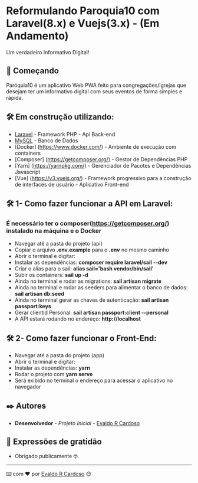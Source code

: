 # Reformulando Paroquia10 com Laravel(8.x) e Vuejs(3.x) - (Em Andamento)

Um verdadeiro Informativo Digital!

## 🚀 Começando

Paróquia10 é um aplicativo Web PWA feito para congregações/igrejas que desejam ter um informativo digital com seus eventos de forma simples e rápida.

## 🛠️ Em construção utilizando:

* [Laravel](https://laravel.com/) - Framework PHP - Api Back-end
* [MySQL](https://www.mysql.com/) - Banco de Dados
* [Docker] (https://www.docker.com/) - Ambiente de execução com containers
* [Composer] (https://getcomposer.org/) - Gestor de Dependências PHP
* [Yarn] (https://yarnpkg.com/) - Gerenciador de Pacotes e Dependências Javascript
* [Vue] (https://v3.vuejs.org/) - Framework progressivo para a construção de interfaces de usuário - Aplicativo Front-end

## 🛠️ 1- Como fazer funcionar a API em Laravel:
###  É necessário ter o composer(https://getcomposer.org/) instalado na máquina e o Docker
 * Navegar até a pasta do projeto (api)
 * Copiar o arquivo **.env.example** para o **.env** no mesmo caminho   
 * Abrir o terminal e digitar:
 * Instalar as dependências: **composer require laravel/sail --dev**
 * Criar o alias para o sail: **alias sail='bash vendor/bin/sail'**
 * Subir os containers: **sail up -d**
 * Ainda no terminal e rodar as migrations: **sail artisan migrate**
 * Ainda no terminal e rodar as seeders para alimentar o banco de dados: **sail artisan db:seed**
 * Ainda no terminal gerar as chaves de autenticação: **sail artisan passport:keys**
 * Gerar clientid Personal: **sail artisan passport:client --personal**
 * A API estará rodando no endereço: **http://localhost**


## 🛠️ 2- Como fazer funcionar o Front-End:
* Navegar até a pasta do projeto (app)
* Abrir o terminal e digitar:
* Instalar as dependências: **yarn**
* Rodar o projeto com **yarn serve**
* Será exibido no terminal o endereço para acessar o aplicativo no navegador

## ✒️ Autores

* **Desenvolvedor** - *Projeto Inicial* - [Evaldo R Cardoso](https://github.com/evaldorcardoso)

## 🎁 Expressões de gratidão

* Obrigado publicamente 🤓.

---
⌨️ com ❤️ por [Evaldo R Cardoso](https://github.com/evaldorcardoso) 😊




